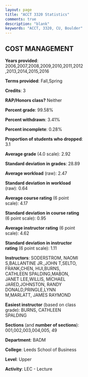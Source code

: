 ```yaml
---
layout: page
title: "ACCT 3320 Statistics"
comments: true
description: "blank"
keywords: "ACCT, 3320, CU, Boulder"
--- 
```

<head>
<script src="https://ajax.googleapis.com/ajax/libs/jquery/2.1.3/jquery.min.js"></script>
<script src="https://dl.dropboxusercontent.com/s/pc42nxpaw1ea4o9/highcharts.js?dl=0"></script>
<!-- <script src="../assets/js/highcharts.js"></script> -->
<style type="text/css">@font-face {
	font-family: "Bebas Neue";
	src: url(https://www.filehosting.org/file/details/544349/BebasNeue%20Regular.otf) format("opentype");
	}
	h1.Bebas { 
		font-family: "Bebas Neue", Verdana, Tahoma;
	}
</style>
</head>
<body>
	<div id="container" style="float: right; width: 45%; height: 88%; margin-left: 2.5%; margin-right: 2.5%;"></div>
	<script language="JavaScript">
		$(document).ready(function() {
		var chart = {type: 'column'};
		var title = {text: 'Grade Distribution'};
		var xAxis = {categories: ['A','B','C','D','F'],crosshair: true};
		var yAxis = {min: 0,title: {text: 'Percentage'}};
		var tooltip = {headerFormat: '<center><b><span style="font-size:20px">{point.key}</span></b></center>',
		               pointFormat: '<td style="padding:0"><b>{point.y:.1f}%</b></td>',
		               footerFormat: '</table>',shared: true,useHTML: true};
		var plotOptions = {column: {pointPadding: 0.0,borderWidth: 0}};  
		var credits = {enabled: false};var series= [{name: 'Percent',data: [30.85,44.84,19.04,3.73,1.55,]}];
		var json = {};
		json.chart = chart;
		json.title = title;
		json.tooltip = tooltip;
		json.xAxis = xAxis;
		json.yAxis = yAxis;  
		json.series = series;
		json.plotOptions = plotOptions;  
		json.credits = credits;
		$('#container').highcharts(json);
	});
	</script>
</body>
			   
## COST MANAGEMENT

**Years provided**: 2006,2007,2008,2009,2010,2011,2012,2013,2014,2015,2016

**Terms provided**: Fall,Spring

**Credits**: 3

**RAP/Honors class?** Neither

**Percent grade**: 99.58%

**Percent withdrawn**: 3.41%

**Percent incomplete**: 0.28%

**Proportion of students who dropped**: 3.1

**Average grade** (4.0 scale): 2.92

**Standard deviation in grades**: 28.89

**Average workload** (raw): 2.47

**Standard deviation in workload** (raw): 0.64

**Average course rating** (6 point scale): 4.17

**Standard deviation in course rating** (6 point scale): 0.95

**Average instructor rating** (6 point scale): 4.62

**Standard deviation in instructor rating** (6 point scale): 1.11

**Instructors**: SODERSTROM, NAOMI S,BALLANTINE JR.,JOHN T,SELTO, FRANK,CHEN, HUI,BURNS, CATHLEEN SPALDING,MABON, JANET LEE,WILLIS, MICHAEL JARED,JOHNSTON, RANDY DONALD,PRINGLE,LYNN M,MARLATT, JAMES RAYMOND

**Easiest instructor** (based on class grade): BURNS, CATHLEEN SPALDING

**Sections** (and **number of sections**): 001,002,003,004,005, 49

**Department**: BADM

**College**: Leeds School of Business

**Level**: Upper

**Activity**: LEC - Lecture